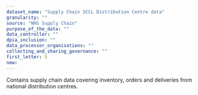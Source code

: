 ```yaml
---
dataset_name: "Supply Chain SCCL Distribution Centre data"
granularity: ""
source: "NHS Supply Chain"
purpose_of_the_data: ""
data_controller: ""
dpia_inclusion: ""
data_processor_organisations: ""
collecting_and_sharing_governance: ""
first_letter: S
new: 
---
```

Contains supply chain data covering inventory, orders and deliveries from national distribution centres.
